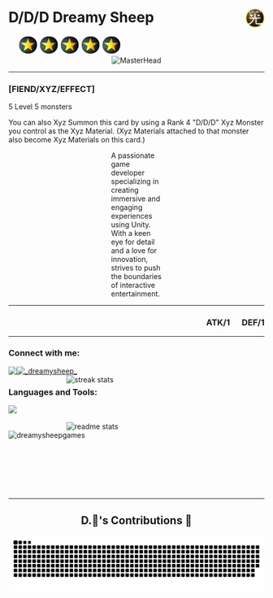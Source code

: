 <h1 align="left"> D/D/D Dreamy Sheep
<img align="right" alt="Rank" src="https://github.com/DreamySheepGames/DreamySheepGames/blob/main/assets/images/Atribute_LIGHT.png" width="37" height="37">
</h1>

<div style="display: inline-block; vertical-align: middle; margin-left: 20px;" align="left">
    <img alt="Rank" src="https://github.com/DreamySheepGames/DreamySheepGames/blob/main/assets/images/yugiohRank.png" width="37" height="37">
    <img alt="Rank" src="https://github.com/DreamySheepGames/DreamySheepGames/blob/main/assets/images/yugiohRank.png" width="37" height="37">
    <img alt="Rank" src="https://github.com/DreamySheepGames/DreamySheepGames/blob/main/assets/images/yugiohRank.png" width="37" height="37">
    <img alt="Rank" src="https://github.com/DreamySheepGames/DreamySheepGames/blob/main/assets/images/yugiohRank.png" width="37" height="37">
    <img alt="Rank" src="https://github.com/DreamySheepGames/DreamySheepGames/blob/main/assets/images/yugiohRank.png" width="37" height="37">
</div>
<br/>

<div align="center">
  <img src="https://cdn.lospec.com/gallery/timeless-544198.gif" alt="MasterHead" width="800" height="400">
</div>

<hr/>
<h3 align="left">[FIEND/XYZ/EFFECT]</h3>
<p>5 Level 5 monsters</p>
<p>You can also Xyz Summon this card by using a Rank 4 "D/D/D" Xyz Monster you control as the Xyz Material. (Xyz Materials attached to that monster also become Xyz Materials on this card.)</p>

<div style="max-width: 100px; margin: auto;">
  <p>A passionate game developer specializing in creating immersive and engaging experiences using Unity. With a keen eye for detail and a love for innovation, strives to push the boundaries of interactive entertainment.</p>
</div>

<hr/>
<h3 align="right">
  ATK/1 &nbsp;&nbsp;&nbsp;&nbsp; DEF/1
</h3>
<hr/>


<h3 align="left">Connect with me:</h3>
<p align="left">

<a href="mailto:honguyenhailong20@gmail.com">
    <img align="left" src="https://img.shields.io/badge/Gmail-333333?style=for-the-badge&logo=gmail&logoColor=red" />
</a>

<a href="https://twitter.com/_dreamysheep_" target="blank">
    <img src="https://skillicons.dev/icons?i=twitter" alt="_dreamysheep_" height="30" width="40" />
</a>

<img align="right" width=390 src="https://github-readme-streak-stats-salesp07.vercel.app/?user=dreamysheepgames&count_private=true&theme=react&border_radius=10" alt="streak stats"/>
</div>
</p>


<h3 align="left">Languages and Tools:</h3>
<img src="https://skillicons.dev/icons?i=unity,cs,github,js,py" />

<div>
<img align="right" width=390 src="https://github-readme-stats-salesp07.vercel.app/api?username=dreamysheepgames&count_private=true&show_icons=true&theme=react&border_radius=10&&include_all_commits=true" alt="readme stats" />

<img align="left" src="https://github-readme-stats-salesp07.vercel.app/api/top-langs/?username=dreamysheepgames&hide=HTML&langs_count=8&layout=compact&theme=react&border_radius=10&size_weight=0.5&count_weight=0.5&exclude_repo=github-readme-stats" alt="dreamysheepgames" />

<br/><br/><br/><br/><br/><br/><br/><br/>
<hr/>

<div align="center">
  <h2>D.🐏's Contributions 🐍</h2>
  <img alt="snake eating my contributions" src="https://raw.githubusercontent.com/dreamysheepgames/dreamysheepgames/output/github-contribution-grid-snake-dark.svg" />
  <br/>
</div>




